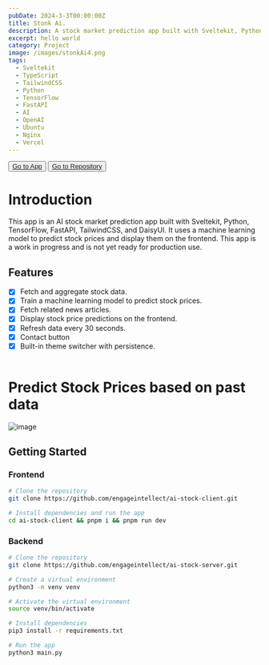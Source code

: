 ```yaml
---
pubDate: 2024-3-3T00:00:00Z
title: Stonk Ai.
description: A stock market prediction app built with Sveltekit, Python, TensorFlow, TailwindCSS, and DaisyUI.
excerpt: hello world
category: Project
image: /images/stonkAi4.png
tags:
  - Sveltekit
  - TypeScript
  - TailwindCSS
  - Python
  - TensorFlow
  - FastAPI
  - AI
  - OpenAI
  - Ubuntu
  - Nginx
  - Vercel
---
```


<div class="flex gap-2 my-5">
  <button class="p-2 rounded border border-gray-900/20 md:hover:shadow transition-shadow duration-200"> 
    <a href="https://ai-stock-client.vercel.app" target="_blank"> Go to App </a>
  </button>

  <button class="p-2 rounded border border-gray-900/20 md:hover:shadow transition-shadow duration-200"> 
    <a href="https://github.com/engageintellect/ai-stock-client.git" target="_blank">Go to Repository</a>
  </button>
</div>

# Introduction

This app is an AI stock market prediction app built with Sveltekit, Python, TensorFlow, FastAPI, TailwindCSS, and DaisyUI. It uses a machine learning model to predict stock prices and display them on the frontend. This app is a work in progress and is not yet ready for production use.

## Features

- [x] Fetch and aggregate stock data.
- [x] Train a machine learning model to predict stock prices.
- [x] Fetch related news articles.
- [x] Display stock price predictions on the frontend.
- [x] Refresh data every 30 seconds.
- [x] Contact button
- [x] Built-in theme switcher with persistence.
      <br/>
      <br/>

# Predict Stock Prices based on past data

![image](/images/stonkAi2.png)
<br/>

## Getting Started

### Frontend

```bash
# Clone the repository
git clone https://github.com/engageintellect/ai-stock-client.git
```

```bash
# Install dependencies and run the app
cd ai-stock-client && pnpm i && pnpm run dev
```

### Backend

```bash
# Clone the repository
git clone https://github.com/engageintellect/ai-stock-server.git
```

```bash
# Create a virtual environment
python3 -m venv venv
```

```bash
# Activate the virtual environment
source venv/bin/activate
```

```bash
# Install dependencies
pip3 install -r requirements.txt
```

```bash
# Run the app
python3 main.py
```
